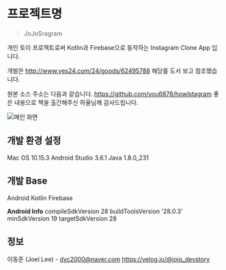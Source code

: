 # 프로젝트명
> JoJoSragram

개인 토이 프로젝트로써 Kotlin과 Firebase으로 동작하는 Instagram Clone App 입니다.

개발은 http://www.yes24.com/24/goods/62495788 해당를 도서 보고 참조했습니다.

원본 소스 주소는 다음과 같습니다.
https://github.com/you6878/howlstagram
좋은 내용으로 책을 출간해주신 하울님께 감사드립니다.

![메인 화면](../header.png)

## 개발 환경 설정

Mac OS 10.15.3
Android Studio 3.6.1
Java 1.8.0_231

## 개발 Base

Android
Kotlin
Firebase

**Android Info**
compileSdkVersion 28
buildToolsVersion '28.0.3'
minSdkVersion 19
targetSdkVersion 28

## 정보

이동준 (Joel Lee) - dyc2000@naver.com
https://velog.io/@jojo_devstory